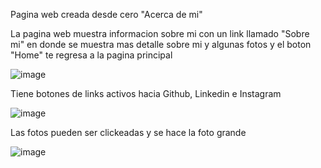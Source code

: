 Pagina web creada desde cero "Acerca de mi"

La pagina web muestra informacion sobre mi con un link llamado "Sobre mi" en donde se muestra mas detalle sobre mi y algunas fotos y el boton "Home" te regresa a la pagina principal 

![image](https://github.com/user-attachments/assets/bc085069-cecf-4e19-8442-7834279bba29)

Tiene botones de links activos hacia Github, Linkedin e Instagram 

![image](https://github.com/user-attachments/assets/2ff3240a-e02c-4d48-a219-0d5aa040c33b)

Las fotos pueden ser clickeadas y se hace la foto grande 

![image](https://github.com/user-attachments/assets/62d8692c-75ee-4b63-a22f-3d3135936bb1)
